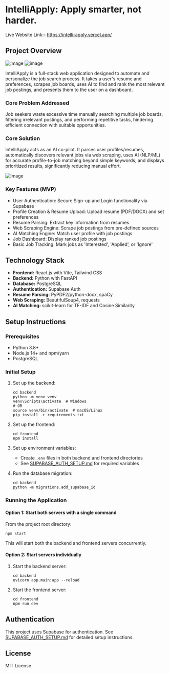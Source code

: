 # IntelliApply: Apply smarter, not harder.

Live Website Link:- https://intelli-apply.vercel.app/
## Project Overview
![image](https://github.com/user-attachments/assets/1760cac9-353c-460f-8ce9-ccc8d263eafd)
![image](https://github.com/user-attachments/assets/529232e7-bfbd-4d1c-b471-e9c437533792)


IntelliApply is a full-stack web application designed to automate and personalize the job search process. It takes a user's resume and preferences, scrapes job boards, uses AI to find and rank the most relevant job postings, and presents them to the user on a dashboard.

### Core Problem Addressed

Job seekers waste excessive time manually searching multiple job boards, filtering irrelevant postings, and performing repetitive tasks, hindering efficient connection with suitable opportunities.

### Core Solution

IntelliApply acts as an AI co-pilot. It parses user profiles/resumes, automatically discovers relevant jobs via web scraping, uses AI (NLP/ML) for accurate profile-to-job matching beyond simple keywords, and displays prioritized results, significantly reducing manual effort.

![image](https://github.com/user-attachments/assets/2927ca97-f01c-4d95-a64f-b81ed395e4b3)


### Key Features (MVP)

- User Authentication: Secure Sign-up and Login functionality via Supabase
- Profile Creation & Resume Upload: Upload resume (PDF/DOCX) and set preferences
- Resume Parsing: Extract key information from resumes
- Web Scraping Engine: Scrape job postings from pre-defined sources
- AI Matching Engine: Match user profile with job postings
- Job Dashboard: Display ranked job postings
- Basic Job Tracking: Mark jobs as 'Interested', 'Applied', or 'Ignore'

## Technology Stack

- **Frontend:** React.js with Vite, Tailwind CSS
- **Backend:** Python with FastAPI
- **Database:** PostgreSQL
- **Authentication:** Supabase Auth
- **Resume Parsing:** PyPDF2/python-docx, spaCy
- **Web Scraping:** BeautifulSoup4, requests
- **AI Matching:** scikit-learn for TF-IDF and Cosine Similarity

## Setup Instructions

### Prerequisites

- Python 3.8+
- Node.js 14+ and npm/yarn
- PostgreSQL

### Initial Setup

1. Set up the backend:
   ```
   cd backend
   python -m venv venv
   venv\Scripts\activate  # Windows
   # OR
   source venv/bin/activate  # macOS/Linux
   pip install -r requirements.txt
   ```

2. Set up the frontend:
   ```
   cd frontend
   npm install
   ```

3. Set up environment variables:
   - Create `.env` files in both backend and frontend directories
   - See [SUPABASE_AUTH_SETUP.md](SUPABASE_AUTH_SETUP.md) for required variables

4. Run the database migration:
   ```
   cd backend
   python -m migrations.add_supabase_id
   ```

### Running the Application

#### Option 1: Start both servers with a single command

From the project root directory:
```
npm start
```

This will start both the backend and frontend servers concurrently.

#### Option 2: Start servers individually

1. Start the backend server:
   ```
   cd backend
   uvicorn app.main:app --reload
   ```

2. Start the frontend server:
   ```
   cd frontend
   npm run dev
   ```

## Authentication

This project uses Supabase for authentication. See [SUPABASE_AUTH_SETUP.md](SUPABASE_AUTH_SETUP.md) for detailed setup instructions.

## License

MIT License
